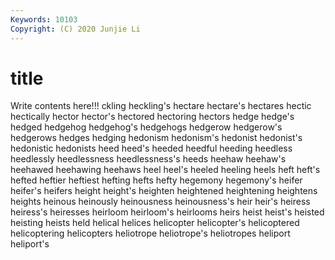 ```yaml
---
Keywords: 10103
Copyright: (C) 2020 Junjie Li
---
```


# title

Write contents here!!!
ckling 
heckling's 
hectare 
hectare's 
hectares 
hectic
hectically 
hector 
hector's 
hectored 
hectoring 
hectors 
hedge 
hedge's 
hedged 
hedgehog
hedgehog's 
hedgehogs 
hedgerow 
hedgerow's 
hedgerows 
hedges 
hedging 
hedonism 
hedonism's 
hedonist
hedonist's 
hedonistic 
hedonists 
heed 
heed's 
heeded 
heedful 
heeding 
heedless 
heedlessly
heedlessness 
heedlessness's 
heeds 
heehaw 
heehaw's 
heehawed 
heehawing 
heehaws 
heel 
heel's
heeled 
heeling 
heels 
heft 
heft's 
hefted 
heftier 
heftiest 
hefting 
hefts
hefty 
hegemony 
hegemony's 
heifer 
heifer's 
heifers 
height 
height's 
heighten 
heightened
heightening 
heightens 
heights 
heinous 
heinously 
heinousness 
heinousness's 
heir 
heir's 
heiress
heiress's 
heiresses 
heirloom 
heirloom's 
heirlooms 
heirs 
heist 
heist's 
heisted 
heisting
heists 
held 
helical 
helices 
helicopter 
helicopter's 
helicoptered 
helicoptering 
helicopters 
heliotrope
heliotrope's 
heliotropes 
heliport 
heliport's 
